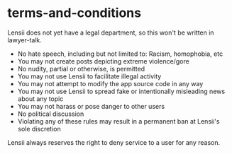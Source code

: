 # terms-and-conditions

Lensii does not yet have a legal department, so this won't be written in lawyer-talk.

- No hate speech, including but not limited to: Racism, homophobia, etc
- You may not create posts depicting extreme violence/gore
- No nudity, partial or otherwise, is permitted
- You may not use Lensii to facilitate illegal activity
- You may not attempt to modify the app source code in any way
- You may not use Lensii to spread fake or intentionally misleading news about any topic
- You may not harass or pose danger to other users
- No political discussion
- Violating any of these rules may result in a permanent ban at Lensii's sole discretion



Lensii always reserves the right to deny service to a user for any reason.
